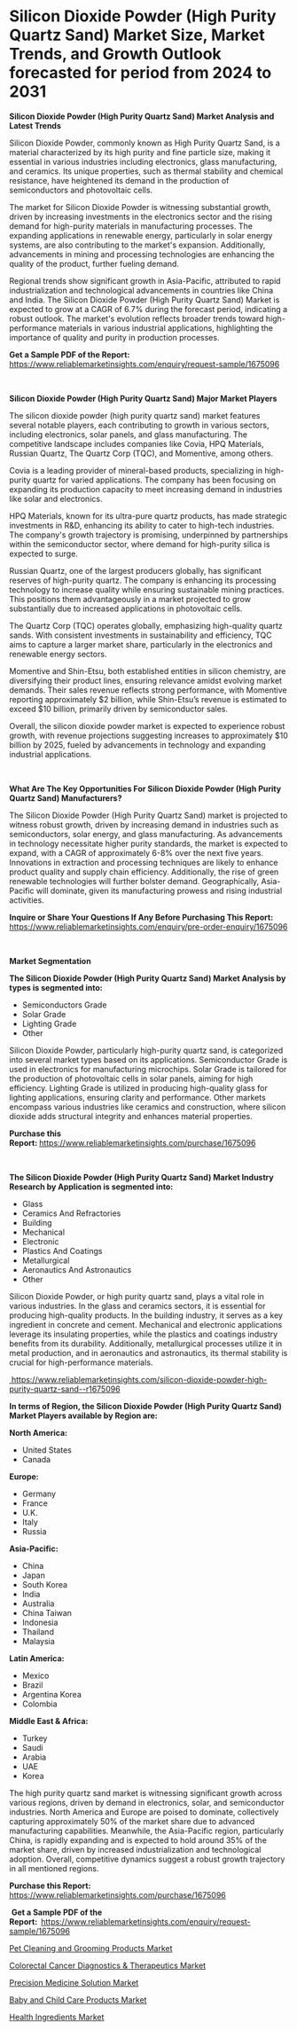 <p><h1>Silicon Dioxide Powder (High Purity Quartz Sand) Market Size, Market Trends, and Growth Outlook forecasted for period from 2024 to 2031</h1></p><p><strong>Silicon Dioxide Powder (High Purity Quartz Sand) Market Analysis and Latest Trends</strong></p>
<p><p>Silicon Dioxide Powder, commonly known as High Purity Quartz Sand, is a material characterized by its high purity and fine particle size, making it essential in various industries including electronics, glass manufacturing, and ceramics. Its unique properties, such as thermal stability and chemical resistance, have heightened its demand in the production of semiconductors and photovoltaic cells.</p><p>The market for Silicon Dioxide Powder is witnessing substantial growth, driven by increasing investments in the electronics sector and the rising demand for high-purity materials in manufacturing processes. The expanding applications in renewable energy, particularly in solar energy systems, are also contributing to the market's expansion. Additionally, advancements in mining and processing technologies are enhancing the quality of the product, further fueling demand.</p><p>Regional trends show significant growth in Asia-Pacific, attributed to rapid industrialization and technological advancements in countries like China and India. The Silicon Dioxide Powder (High Purity Quartz Sand) Market is expected to grow at a CAGR of 6.7% during the forecast period, indicating a robust outlook. The market's evolution reflects broader trends toward high-performance materials in various industrial applications, highlighting the importance of quality and purity in production processes.</p></p>
<p><strong>Get a Sample PDF of the Report:&nbsp;</strong> <a href="https://www.reliablemarketinsights.com/enquiry/request-sample/1675096?utm_campaign=1405&utm_medium=2&utm_source=Github&utm_content=ia&utm_term=10102024&utm_id=silicon-dioxide-powder-high-purity-quartz-sand">https://www.reliablemarketinsights.com/enquiry/request-sample/1675096</a></p>
<p>&nbsp;</p>
<p><strong>Silicon Dioxide Powder (High Purity Quartz Sand) Major Market Players</strong></p>
<p><p>The silicon dioxide powder (high purity quartz sand) market features several notable players, each contributing to growth in various sectors, including electronics, solar panels, and glass manufacturing. The competitive landscape includes companies like Covia, HPQ Materials, Russian Quartz, The Quartz Corp (TQC), and Momentive, among others.</p><p>Covia is a leading provider of mineral-based products, specializing in high-purity quartz for varied applications. The company has been focusing on expanding its production capacity to meet increasing demand in industries like solar and electronics. </p><p>HPQ Materials, known for its ultra-pure quartz products, has made strategic investments in R&D, enhancing its ability to cater to high-tech industries. The company's growth trajectory is promising, underpinned by partnerships within the semiconductor sector, where demand for high-purity silica is expected to surge.</p><p>Russian Quartz, one of the largest producers globally, has significant reserves of high-purity quartz. The company is enhancing its processing technology to increase quality while ensuring sustainable mining practices. This positions them advantageously in a market projected to grow substantially due to increased applications in photovoltaic cells.</p><p>The Quartz Corp (TQC) operates globally, emphasizing high-quality quartz sands. With consistent investments in sustainability and efficiency, TQC aims to capture a larger market share, particularly in the electronics and renewable energy sectors.</p><p>Momentive and Shin-Etsu, both established entities in silicon chemistry, are diversifying their product lines, ensuring relevance amidst evolving market demands. Their sales revenue reflects strong performance, with Momentive reporting approximately $2 billion, while Shin-Etsu’s revenue is estimated to exceed $10 billion, primarily driven by semiconductor sales.</p><p>Overall, the silicon dioxide powder market is expected to experience robust growth, with revenue projections suggesting increases to approximately $10 billion by 2025, fueled by advancements in technology and expanding industrial applications.</p></p>
<p>&nbsp;</p>
<p><strong>What Are The Key Opportunities For Silicon Dioxide Powder (High Purity Quartz Sand) Manufacturers?</strong></p>
<p><p>The Silicon Dioxide Powder (High Purity Quartz Sand) market is projected to witness robust growth, driven by increasing demand in industries such as semiconductors, solar energy, and glass manufacturing. As advancements in technology necessitate higher purity standards, the market is expected to expand, with a CAGR of approximately 6-8% over the next five years. Innovations in extraction and processing techniques are likely to enhance product quality and supply chain efficiency. Additionally, the rise of green renewable technologies will further bolster demand. Geographically, Asia-Pacific will dominate, given its manufacturing prowess and rising industrial activities.</p></p>
<p><strong>Inquire or Share Your Questions If Any Before Purchasing This Report:</strong> <a href="https://www.reliablemarketinsights.com/enquiry/pre-order-enquiry/1675096?utm_campaign=1405&utm_medium=2&utm_source=Github&utm_content=ia&utm_term=10102024&utm_id=silicon-dioxide-powder-high-purity-quartz-sand">https://www.reliablemarketinsights.com/enquiry/pre-order-enquiry/1675096</a></p>
<p>&nbsp;</p>
<p><strong>Market Segmentation</strong></p>
<p><strong>The Silicon Dioxide Powder (High Purity Quartz Sand) Market Analysis by types is segmented into:</strong></p>
<p><ul><li>Semiconductors Grade</li><li>Solar Grade</li><li>Lighting Grade</li><li>Other</li></ul></p>
<p><p>Silicon Dioxide Powder, particularly high-purity quartz sand, is categorized into several market types based on its applications. Semiconductor Grade is used in electronics for manufacturing microchips. Solar Grade is tailored for the production of photovoltaic cells in solar panels, aiming for high efficiency. Lighting Grade is utilized in producing high-quality glass for lighting applications, ensuring clarity and performance. Other markets encompass various industries like ceramics and construction, where silicon dioxide adds structural integrity and enhances material properties.</p></p>
<p><strong>Purchase this Report:&nbsp;</strong><a href="https://www.reliablemarketinsights.com/purchase/1675096?utm_campaign=1405&utm_medium=2&utm_source=Github&utm_content=ia&utm_term=10102024&utm_id=silicon-dioxide-powder-high-purity-quartz-sand">https://www.reliablemarketinsights.com/purchase/1675096</a></p>
<p>&nbsp;</p>
<p><strong>The Silicon Dioxide Powder (High Purity Quartz Sand) Market Industry Research by Application is segmented into:</strong></p>
<p><ul><li>Glass</li><li>Ceramics And Refractories</li><li>Building</li><li>Mechanical</li><li>Electronic</li><li>Plastics And Coatings</li><li>Metallurgical</li><li>Aeronautics And Astronautics</li><li>Other</li></ul></p>
<p><p>Silicon Dioxide Powder, or high purity quartz sand, plays a vital role in various industries. In the glass and ceramics sectors, it is essential for producing high-quality products. In the building industry, it serves as a key ingredient in concrete and cement. Mechanical and electronic applications leverage its insulating properties, while the plastics and coatings industry benefits from its durability. Additionally, metallurgical processes utilize it in metal production, and in aeronautics and astronautics, its thermal stability is crucial for high-performance materials.</p></p>
<p><a href="https://www.reliablemarketinsights.com/silicon-dioxide-powder-high-purity-quartz-sand--r1675096?utm_campaign=1405&utm_medium=2&utm_source=Github&utm_content=ia&utm_term=10102024&utm_id=silicon-dioxide-powder-high-purity-quartz-sand">&nbsp;https://www.reliablemarketinsights.com/silicon-dioxide-powder-high-purity-quartz-sand--r1675096</a></p>
<p><strong>In terms of Region, the Silicon Dioxide Powder (High Purity Quartz Sand) Market Players available by Region are:</strong></p>
<p>
    <p> <strong> North America: </strong>
        <ul>
            <li>United States</li>
            <li>Canada</li>
        </ul>
        </p> 
    <p> <strong> Europe: </strong>
        <ul>
            <li>Germany</li>
            <li>France</li>
            <li>U.K.</li>
            <li>Italy</li>
            <li>Russia</li>
        </ul>
        </p> 
    <p> <strong> Asia-Pacific: </strong>
        <ul>
            <li>China</li>
            <li>Japan</li>
            <li>South Korea</li>
            <li>India</li>
            <li>Australia</li>
            <li>China Taiwan</li>
            <li>Indonesia</li>
            <li>Thailand</li>
            <li>Malaysia</li>
        </ul>
        </p> 
    <p> <strong> Latin America: </strong>
        <ul>
            <li>Mexico</li>
            <li>Brazil</li>
            <li>Argentina Korea</li>
            <li>Colombia</li>
        </ul>
        </p> 
    <p> <strong> Middle East & Africa: </strong>
        <ul>
            <li>Turkey</li>
            <li>Saudi</li>
            <li>Arabia</li>
            <li>UAE</li>
            <li>Korea</li>
        </ul>
    </p>
    </p>
<p><p>The high purity quartz sand market is witnessing significant growth across various regions, driven by demand in electronics, solar, and semiconductor industries. North America and Europe are poised to dominate, collectively capturing approximately 50% of the market share due to advanced manufacturing capabilities. Meanwhile, the Asia-Pacific region, particularly China, is rapidly expanding and is expected to hold around 35% of the market share, driven by increased industrialization and technological adoption. Overall, competitive dynamics suggest a robust growth trajectory in all mentioned regions.</p></p>
<p><strong>Purchase this Report: </strong><a href="https://www.reliablemarketinsights.com/purchase/1675096?utm_campaign=1405&utm_medium=2&utm_source=Github&utm_content=ia&utm_term=10102024&utm_id=silicon-dioxide-powder-high-purity-quartz-sand">https://www.reliablemarketinsights.com/purchase/1675096</a></p>
<p>&nbsp;<strong>Get a Sample PDF of the Report:&nbsp;&nbsp;</strong><a href="https://www.reliablemarketinsights.com/enquiry/request-sample/1675096?utm_campaign=1405&utm_medium=2&utm_source=Github&utm_content=ia&utm_term=10102024&utm_id=silicon-dioxide-powder-high-purity-quartz-sand">https://www.reliablemarketinsights.com/enquiry/request-sample/1675096</a></p>
<p><strong></strong></p>
<p><p><a href="https://www.linkedin.com/pulse/pet-cleaning-grooming-products-market-global-regional-analysis-nlzke?utm_campaign=1405&utm_medium=2&utm_source=Github&utm_content=ia&utm_term=10102024&utm_id=silicon-dioxide-powder-high-purity-quartz-sand">Pet Cleaning and Grooming Products Market</a></p><p><a href="https://www.linkedin.com/pulse/global-colorectal-cancer-diagnostics-therapeutics-industry-oc4xe?utm_campaign=1405&utm_medium=2&utm_source=Github&utm_content=ia&utm_term=10102024&utm_id=silicon-dioxide-powder-high-purity-quartz-sand">Colorectal Cancer Diagnostics & Therapeutics Market</a></p><p><a href="https://www.linkedin.com/pulse/deep-dive-precision-medicine-solution-market-itstrends-segmentation-stn9c?utm_campaign=1405&utm_medium=2&utm_source=Github&utm_content=ia&utm_term=10102024&utm_id=silicon-dioxide-powder-high-purity-quartz-sand">Precision Medicine Solution Market</a></p><p><a href="https://www.linkedin.com/pulse/market-dynamics-future-trends-global-baby-child-care-products-tkx8e?utm_campaign=1405&utm_medium=2&utm_source=Github&utm_content=ia&utm_term=10102024&utm_id=silicon-dioxide-powder-high-purity-quartz-sand">Baby and Child Care Products Market</a></p><p><a href="https://issuu.com/reportprime-2/docs/health-ingredients-market-size-2030_2e609060d32036?utm_campaign=1405&utm_medium=2&utm_source=Github&utm_content=ia&utm_term=10102024&utm_id=silicon-dioxide-powder-high-purity-quartz-sand">Health Ingredients Market</a></p></p>